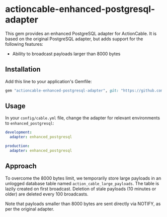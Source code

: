 # actioncable-enhanced-postgresql-adapter

This gem provides an enhanced PostgreSQL adapter for ActionCable. It is based on the original PostgreSQL adapter, but adds support for the following features:
- Ability to broadcast payloads larger than 8000 bytes

## Installation

Add this line to your application's Gemfile:

```ruby
gem "actioncable-enhanced-postgresql-adapter", git: "https://github.com/reclaim-the-stack/actioncable-enhanced-postgresql-adapter"
```

## Usage

In your `config/cable.yml` file, change the adapter for relevant environments to `enhanced_postgresql`:

```yaml
development:
  adapter: enhanced_postgresql

production:
  adapter: enhanced_postgresql
```

## Approach

To overcome the 8000 bytes limit, we temporarily store large payloads in an unlogged database table named `action_cable_large_payloads`. The table is lazily created on first broadcast. Deletion of stale payloads (10 minutes or older) are deleted every 100 broadcasts.

Note that payloads smaller than 8000 bytes are sent directly via NOTIFY, as per the original adapter.
